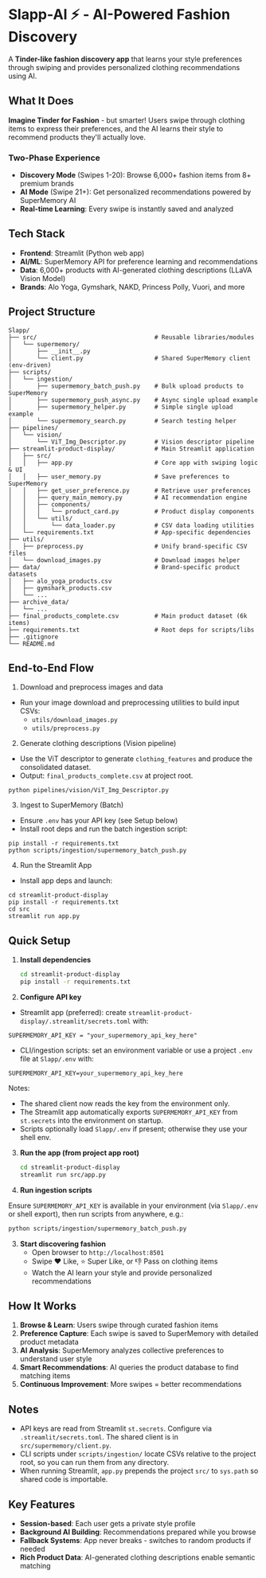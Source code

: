 # Slapp-AI ⚡ - AI-Powered Fashion Discovery

A **Tinder-like fashion discovery app** that learns your style preferences through swiping and provides personalized clothing recommendations using AI.

## What It Does

**Imagine Tinder for Fashion** - but smarter! Users swipe through clothing items to express their preferences, and the AI learns their style to recommend products they'll actually love.

### Two-Phase Experience
- **Discovery Mode** (Swipes 1-20): Browse 6,000+ fashion items from 8+ premium brands
- **AI Mode** (Swipe 21+): Get personalized recommendations powered by SuperMemory AI
- **Real-time Learning**: Every swipe is instantly saved and analyzed

## Tech Stack

- **Frontend**: Streamlit (Python web app)
- **AI/ML**: SuperMemory API for preference learning and recommendations
- **Data**: 6,000+ products with AI-generated clothing descriptions (LLaVA Vision Model)
- **Brands**: Alo Yoga, Gymshark, NAKD, Princess Polly, Vuori, and more

## Project Structure

```
Slapp/
├── src/                                 # Reusable libraries/modules
│   └── supermemory/
│       ├── __init__.py
│       └── client.py                    # Shared SuperMemory client (env-driven)
├── scripts/
│   └── ingestion/
│       ├── supermemory_batch_push.py    # Bulk upload products to SuperMemory
│       ├── supermemory_push_async.py    # Async single upload example
│       ├── supermemory_helper.py        # Simple single upload example
│       └── supermemory_search.py        # Search testing helper
├── pipelines/
│   └── vision/
│       └── ViT_Img_Descriptor.py        # Vision descriptor pipeline
├── streamlit-product-display/           # Main Streamlit application
│   ├── src/
│   │   ├── app.py                       # Core app with swiping logic & UI
│   │   ├── user_memory.py               # Save preferences to SuperMemory
│   │   ├── get_user_preference.py       # Retrieve user preferences
│   │   ├── query_main_memory.py         # AI recommendation engine
│   │   ├── components/
│   │   │   └── product_card.py          # Product display components
│   │   └── utils/
│   │       └── data_loader.py           # CSV data loading utilities
│   └── requirements.txt                 # App-specific dependencies
├── utils/
│   ├── preprocess.py                    # Unify brand-specific CSV files
│   └── download_images.py               # Download images helper
├── data/                                # Brand-specific product datasets
│   ├── alo_yoga_products.csv
│   ├── gymshark_products.csv
│   └── ...
├── archive_data/
│   └── ...
├── final_products_complete.csv          # Main product dataset (6k items)
├── requirements.txt                     # Root deps for scripts/libs
├── .gitignore
└── README.md
```

## End-to-End Flow

1) Download and preprocess images and data

- Run your image download and preprocessing utilities to build input CSVs:
  - `utils/download_images.py`
  - `utils/preprocess.py`

2) Generate clothing descriptions (Vision pipeline)

- Use the ViT descriptor to generate `clothing_features` and produce the consolidated dataset.
- Output: `final_products_complete.csv` at project root.

```
python pipelines/vision/ViT_Img_Descriptor.py
```

3) Ingest to SuperMemory (Batch)

- Ensure `.env` has your API key (see Setup below)
- Install root deps and run the batch ingestion script:

```
pip install -r requirements.txt
python scripts/ingestion/supermemory_batch_push.py
```

4) Run the Streamlit App

- Install app deps and launch:

```
cd streamlit-product-display
pip install -r requirements.txt
cd src
streamlit run app.py
```

## Quick Setup

1. **Install dependencies**
   ```bash
   cd streamlit-product-display
   pip install -r requirements.txt
   ```

2. **Configure API key**

- Streamlit app (preferred): create `streamlit-product-display/.streamlit/secrets.toml` with:

```
SUPERMEMORY_API_KEY = "your_supermemory_api_key_here"
```

- CLI/ingestion scripts: set an environment variable or use a project `.env` file at `Slapp/.env` with:

```
SUPERMEMORY_API_KEY=your_supermemory_api_key_here
```

Notes:
- The shared client now reads the key from the environment only.
- The Streamlit app automatically exports `SUPERMEMORY_API_KEY` from `st.secrets` into the environment on startup.
- Scripts optionally load `Slapp/.env` if present; otherwise they use your shell env.

3. **Run the app (from project app root)**
   ```bash
   cd streamlit-product-display
   streamlit run src/app.py
   ```

4. **Run ingestion scripts**

Ensure `SUPERMEMORY_API_KEY` is available in your environment (via `Slapp/.env` or shell export), then run scripts from anywhere, e.g.:

```bash
python scripts/ingestion/supermemory_batch_push.py
```

3. **Start discovering fashion**
   - Open browser to `http://localhost:8501`
   - Swipe ❤️ Like, ⭐ Super Like, or 👎 Pass on clothing items
   - Watch the AI learn your style and provide personalized recommendations

## How It Works

1. **Browse & Learn**: Users swipe through curated fashion items
2. **Preference Capture**: Each swipe is saved to SuperMemory with detailed product metadata
3. **AI Analysis**: SuperMemory analyzes collective preferences to understand user style
4. **Smart Recommendations**: AI queries the product database to find matching items
5. **Continuous Improvement**: More swipes = better recommendations

## Notes

- API keys are read from Streamlit `st.secrets`. Configure via `.streamlit/secrets.toml`. The shared client is in `src/supermemory/client.py`.
- CLI scripts under `scripts/ingestion/` locate CSVs relative to the project root, so you can run them from any directory.
- When running Streamlit, `app.py` prepends the project `src/` to `sys.path` so shared code is importable.

## Key Features

- **Session-based**: Each user gets a private style profile
- **Background AI Building**: Recommendations prepared while you browse
- **Fallback Systems**: App never breaks - switches to random products if needed
- **Rich Product Data**: AI-generated clothing descriptions enable semantic matching